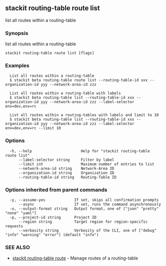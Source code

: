 ## stackit routing-table route list

list all routes within a routing-table

### Synopsis

list all routes within a routing-table

```
stackit routing-table route list [flags]
```

### Examples

```
  List all routes within a routing-table
  $ stackit beta routing-table route list --routing-table-id xxx --organization-id yyy --network-area-id zzz

  List all routes within a routing-table with labels
  $ stackit beta routing-table list --routing-table-id xxx --organization-id yyy --network-area-id zzz --label-selector env=dev,env=rc

  List all routes within a routing-tables with labels and limit to 10
  $ stackit beta routing-table list --routing-table-id xxx --organization-id yyy --network-area-id zzz --label-selector env=dev,env=rc --limit 10
```

### Options

```
  -h, --help                      Help for "stackit routing-table route list"
      --label-selector string     Filter by label
      --limit int                 Maximum number of entries to list
      --network-area-id string    Network-Area ID
      --organization-id string    Organization ID
      --routing-table-id string   Routing-Table ID
```

### Options inherited from parent commands

```
  -y, --assume-yes             If set, skips all confirmation prompts
      --async                  If set, runs the command asynchronously
  -o, --output-format string   Output format, one of ["json" "pretty" "none" "yaml"]
  -p, --project-id string      Project ID
      --region string          Target region for region-specific requests
      --verbosity string       Verbosity of the CLI, one of ["debug" "info" "warning" "error"] (default "info")
```

### SEE ALSO

* [stackit routing-table route](./stackit_routing-table_route.md)	 - Manage routes of a routing-table

